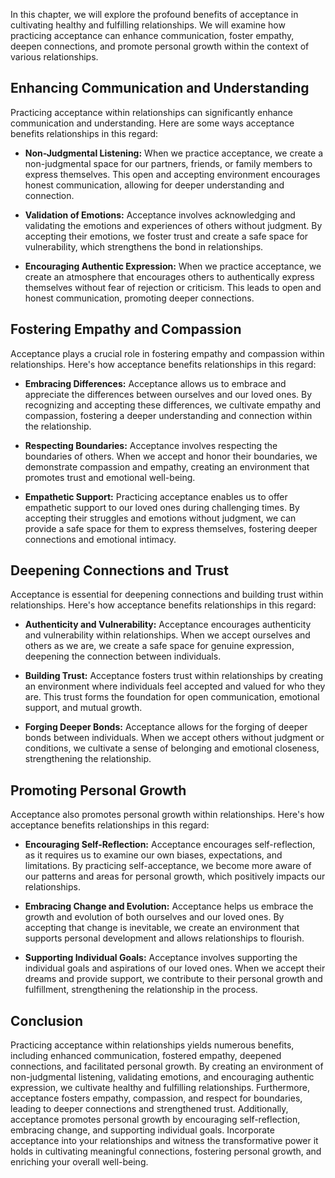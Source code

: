 
In this chapter, we will explore the profound benefits of acceptance in cultivating healthy and fulfilling relationships. We will examine how practicing acceptance can enhance communication, foster empathy, deepen connections, and promote personal growth within the context of various relationships.

Enhancing Communication and Understanding
-----------------------------------------

Practicing acceptance within relationships can significantly enhance communication and understanding. Here are some ways acceptance benefits relationships in this regard:

* **Non-Judgmental Listening:** When we practice acceptance, we create a non-judgmental space for our partners, friends, or family members to express themselves. This open and accepting environment encourages honest communication, allowing for deeper understanding and connection.

* **Validation of Emotions:** Acceptance involves acknowledging and validating the emotions and experiences of others without judgment. By accepting their emotions, we foster trust and create a safe space for vulnerability, which strengthens the bond in relationships.

* **Encouraging Authentic Expression:** When we practice acceptance, we create an atmosphere that encourages others to authentically express themselves without fear of rejection or criticism. This leads to open and honest communication, promoting deeper connections.

Fostering Empathy and Compassion
--------------------------------

Acceptance plays a crucial role in fostering empathy and compassion within relationships. Here's how acceptance benefits relationships in this regard:

* **Embracing Differences:** Acceptance allows us to embrace and appreciate the differences between ourselves and our loved ones. By recognizing and accepting these differences, we cultivate empathy and compassion, fostering a deeper understanding and connection within the relationship.

* **Respecting Boundaries:** Acceptance involves respecting the boundaries of others. When we accept and honor their boundaries, we demonstrate compassion and empathy, creating an environment that promotes trust and emotional well-being.

* **Empathetic Support:** Practicing acceptance enables us to offer empathetic support to our loved ones during challenging times. By accepting their struggles and emotions without judgment, we can provide a safe space for them to express themselves, fostering deeper connections and emotional intimacy.

Deepening Connections and Trust
-------------------------------

Acceptance is essential for deepening connections and building trust within relationships. Here's how acceptance benefits relationships in this regard:

* **Authenticity and Vulnerability:** Acceptance encourages authenticity and vulnerability within relationships. When we accept ourselves and others as we are, we create a safe space for genuine expression, deepening the connection between individuals.

* **Building Trust:** Acceptance fosters trust within relationships by creating an environment where individuals feel accepted and valued for who they are. This trust forms the foundation for open communication, emotional support, and mutual growth.

* **Forging Deeper Bonds:** Acceptance allows for the forging of deeper bonds between individuals. When we accept others without judgment or conditions, we cultivate a sense of belonging and emotional closeness, strengthening the relationship.

Promoting Personal Growth
-------------------------

Acceptance also promotes personal growth within relationships. Here's how acceptance benefits relationships in this regard:

* **Encouraging Self-Reflection:** Acceptance encourages self-reflection, as it requires us to examine our own biases, expectations, and limitations. By practicing self-acceptance, we become more aware of our patterns and areas for personal growth, which positively impacts our relationships.

* **Embracing Change and Evolution:** Acceptance helps us embrace the growth and evolution of both ourselves and our loved ones. By accepting that change is inevitable, we create an environment that supports personal development and allows relationships to flourish.

* **Supporting Individual Goals:** Acceptance involves supporting the individual goals and aspirations of our loved ones. When we accept their dreams and provide support, we contribute to their personal growth and fulfillment, strengthening the relationship in the process.

Conclusion
----------

Practicing acceptance within relationships yields numerous benefits, including enhanced communication, fostered empathy, deepened connections, and facilitated personal growth. By creating an environment of non-judgmental listening, validating emotions, and encouraging authentic expression, we cultivate healthy and fulfilling relationships. Furthermore, acceptance fosters empathy, compassion, and respect for boundaries, leading to deeper connections and strengthened trust. Additionally, acceptance promotes personal growth by encouraging self-reflection, embracing change, and supporting individual goals. Incorporate acceptance into your relationships and witness the transformative power it holds in cultivating meaningful connections, fostering personal growth, and enriching your overall well-being.
